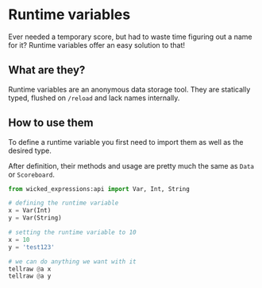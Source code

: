 # Runtime variables

Ever needed a temporary score, but had to waste time figuring out a name for it?
Runtime variables offer an easy solution to that!


## What are they?

Runtime variables are an anonymous data storage tool. They are statically typed, flushed on `/reload` and lack names internally.


## How to use them

To define a runtime variable you first need to import them as well as the desired type.

After definition, their methods and usage are pretty much the same as `Data` or `Scoreboard`.

```py
from wicked_expressions:api import Var, Int, String

# defining the runtime variable
x = Var(Int)
y = Var(String)

# setting the runtime variable to 10
x = 10
y = 'test123'

# we can do anything we want with it
tellraw @a x
tellraw @a y
```



